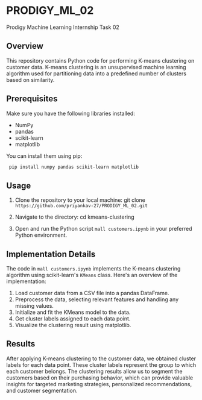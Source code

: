 # PRODIGY_ML_02
Prodigy Machine Learning Internship Task 02
## Overview

This repository contains Python code for performing K-means clustering on customer data. K-means clustering is an unsupervised machine learning algorithm used for partitioning data into a predefined number of clusters based on similarity.

## Prerequisites

Make sure you have the following libraries installed:

- NumPy
- pandas
- scikit-learn
- matplotlib

You can install them using pip:
```bash
 pip install numpy pandas scikit-learn matplotlib
```
## Usage

1. Clone the repository to your local machine:
   git clone ``` https://github.com/priyankav-27/PRODIGY_ML_02.git ```
  
2. Navigate to the directory:
   cd kmeans-clustering

3. Open and run the Python script `mall customers.ipynb` in your preferred Python environment.

## Implementation Details

The code in `mall customers.ipynb` implements the K-means clustering algorithm using scikit-learn's `KMeans` class. Here's an overview of the implementation:

1. Load customer data from a CSV file into a pandas DataFrame.
2. Preprocess the data, selecting relevant features and handling any missing values.
3. Initialize and fit the KMeans model to the data.
4. Get cluster labels assigned to each data point.
5. Visualize the clustering result using matplotlib.

## Results

After applying K-means clustering to the customer data, we obtained cluster labels for each data point. These cluster labels represent the group to which each customer belongs. The clustering results allow us to segment the customers based on their purchasing behavior, which can provide valuable insights for targeted marketing strategies, personalized recommendations, and customer segmentation.


   



